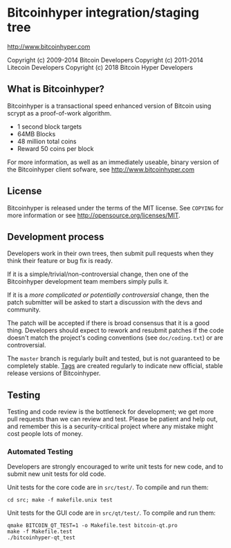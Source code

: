 Bitcoinhyper integration/staging tree
================================

http://www.bitcoinhyper.com

Copyright (c) 2009-2014 Bitcoin Developers
Copyright (c) 2011-2014 Litecoin Developers
Copyright (c) 2018 Bitcoin Hyper Developers

What is Bitcoinhyper?
----------------

Bitcoinhyper is a transactional speed enhanced version of Bitcoin using scrypt as a proof-of-work algorithm.
 - 1 second block targets
 - 64MB Blocks
 - 48 million total coins
 - Reward 50 coins per block

For more information, as well as an immediately useable, binary version of
the Bitcoinhyper client sofware, see http://www.bitcoinhyper.com

License
-------

Bitcoinhyper is released under the terms of the MIT license. See `COPYING` for more
information or see http://opensource.org/licenses/MIT.

Development process
-------------------

Developers work in their own trees, then submit pull requests when they think
their feature or bug fix is ready.

If it is a simple/trivial/non-controversial change, then one of the Bitcoinhyper
development team members simply pulls it.

If it is a *more complicated or potentially controversial* change, then the patch
submitter will be asked to start a discussion with the devs and community.

The patch will be accepted if there is broad consensus that it is a good thing.
Developers should expect to rework and resubmit patches if the code doesn't
match the project's coding conventions (see `doc/coding.txt`) or are
controversial.

The `master` branch is regularly built and tested, but is not guaranteed to be
completely stable. [Tags](https://github.com/bitcoinhyper-project/bitcoinhyper/tags) are created
regularly to indicate new official, stable release versions of Bitcoinhyper.

Testing
-------

Testing and code review is the bottleneck for development; we get more pull
requests than we can review and test. Please be patient and help out, and
remember this is a security-critical project where any mistake might cost people
lots of money.

### Automated Testing

Developers are strongly encouraged to write unit tests for new code, and to
submit new unit tests for old code.

Unit tests for the core code are in `src/test/`. To compile and run them:

    cd src; make -f makefile.unix test

Unit tests for the GUI code are in `src/qt/test/`. To compile and run them:

    qmake BITCOIN_QT_TEST=1 -o Makefile.test bitcoin-qt.pro
    make -f Makefile.test
    ./bitcoinhyper-qt_test

